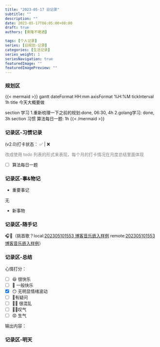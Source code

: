 ```yaml
---
title: "2023-05-17 日记录"
subtitle: ""
description: ""
date: 2023-05-17T06:05:00+08:00
draft: true
authors: [索隆不喝酒]

tags: [个人记录]
series: [日规划-记录]
categories: [生活记录]
series_weight: 1
seriesNavigation: true
featuredImage: ""
featuredImagePreview: ""
---
```

<!--more-->

### 规划区


{{< mermaid >}}
gantt
dateFormat HH:mm
axisFormat %H:%M
tickInterval 1h
title 今天大概要做

section 学习
	1.重新梳理一下之前的规划:done, 06:30, 4h
	2.golang学习: done, 3h
section 习惯
	算法每日一题: 1h
{{< /mermaid >}}


### 记录区-习惯记录

(v2.0)打卡状态： ✅   |  ❌ 

<font color=grey>改成使用 todo 列表的形式来表现，每个月的打卡情况在月度总结里面体现</font>

- [ ] 算法每日一题


### 记录区-事&物记

- 重要事记

无

- 新事物

### 记录区-随手记
🎧🎵（挑首歌？local:[202305101553 博客音乐嵌入样例](content/posts/life/music/202305101553%20博客音乐嵌入样例.md) remote:[202305101553 博客音乐嵌入样例](http://honghuiqiang.com/202305101553-%E5%8D%9A%E5%AE%A2%E9%9F%B3%E4%B9%90%E5%B5%8C%E5%85%A5%E6%A0%B7%E4%BE%8B/)）


### 记录区-总结

心情打分：
- [ ] 😆 很快乐
- [ ] 🙂 一般快乐
- [x] 😶 无明显情绪波动
- [ ] 🧐有疑问
- [ ] 😵‍💫 很混乱
- [ ] 😮‍💨叹气
- [ ] 😡 生气

输出内容：



### 记录区-明天

